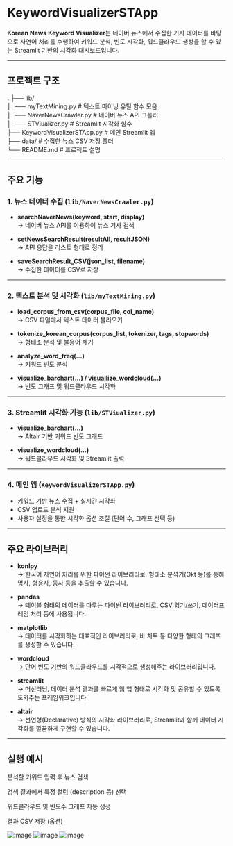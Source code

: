 # KeywordVisualizerSTApp

**Korean News Keyword Visualizer**는 네이버 뉴스에서 수집한 기사 데이터를 바탕으로 자연어 처리를 수행하여 키워드 분석, 빈도 시각화, 워드클라우드 생성을 할 수 있는 Streamlit 기반의 시각화 대시보드입니다.

---

## 프로젝트 구조

.
├── lib/  
│   ├── myTextMining.py         # 텍스트 마이닝 유틸 함수 모음  
│   ├── NaverNewsCrawler.py     # 네이버 뉴스 API 크롤러  
│   └── STViualizer.py          # Streamlit 시각화 함수  
├── KeywordVisualizerSTApp.py   # 메인 Streamlit 앱  
├── data/                       # 수집한 뉴스 CSV 저장 폴더  
└── README.md                   # 프로젝트 설명  

---

## 주요 기능

### 1. 뉴스 데이터 수집 (`lib/NaverNewsCrawler.py`)

- **searchNaverNews(keyword, start, display)**  
  → 네이버 뉴스 API를 이용하여 뉴스 기사 검색

- **setNewsSearchResult(resultAll, resultJSON)**  
  → API 응답을 리스트 형태로 정리

- **saveSearchResult_CSV(json_list, filename)**  
  → 수집한 데이터를 CSV로 저장

---

### 2. 텍스트 분석 및 시각화 (`lib/myTextMining.py`)

- **load_corpus_from_csv(corpus_file, col_name)**  
  → CSV 파일에서 텍스트 데이터 불러오기

- **tokenize_korean_corpus(corpus_list, tokenizer, tags, stopwords)**  
  → 형태소 분석 및 불용어 제거

- **analyze_word_freq(...)**  
  → 키워드 빈도 분석

- **visualize_barchart(...) / visuallize_wordcloud(...)**  
  → 빈도 그래프 및 워드클라우드 시각화

---

### 3. Streamlit 시각화 기능 (`lib/STViualizer.py`)

- **visualize_barchart(...)**  
  → Altair 기반 키워드 빈도 그래프

- **visualize_wordcloud(...)**  
  → 워드클라우드 시각화 및 Streamlit 출력

---

### 4. 메인 앱 (`KeywordVisualizerSTApp.py`)

- 키워드 기반 뉴스 수집 + 실시간 시각화
- CSV 업로드 분석 지원
- 사용자 설정을 통한 시각화 옵션 조절 (단어 수, 그래프 선택 등)

---

## 주요 라이브러리

- **konlpy**  
  → 한국어 자연어 처리를 위한 파이썬 라이브러리로, 형태소 분석기(Okt 등)를 통해 명사, 형용사, 동사 등을 추출할 수 있습니다.

- **pandas**  
  → 테이블 형태의 데이터를 다루는 파이썬 라이브러리로, CSV 읽기/쓰기, 데이터프레임 처리 등에 사용됩니다.

- **matplotlib**  
  → 데이터를 시각화하는 대표적인 라이브러리로, 바 차트 등 다양한 형태의 그래프를 생성할 수 있습니다.

- **wordcloud**  
  → 단어 빈도 기반의 워드클라우드를 시각적으로 생성해주는 라이브러리입니다.

- **streamlit**  
  → 머신러닝, 데이터 분석 결과를 빠르게 웹 앱 형태로 시각화 및 공유할 수 있도록 도와주는 프레임워크입니다.

- **altair**  
  → 선언형(Declarative) 방식의 시각화 라이브러리로, Streamlit과 함께 데이터 시각화를 깔끔하게 구현할 수 있습니다.
  
---

## 실행 예시

분석할 키워드 입력 후 뉴스 검색

검색 결과에서 특정 컬럼 (description 등) 선택

워드클라우드 및 빈도수 그래프 자동 생성

결과 CSV 저장 (옵션)

![image](https://github.com/user-attachments/assets/55c67390-3702-468a-92e2-d8590a9e7703)
![image](https://github.com/user-attachments/assets/7f76e8ca-f000-4735-b371-4352d2c96947)
![image](https://github.com/user-attachments/assets/7bc3c511-22a7-4b06-accc-25292dd0b290)
